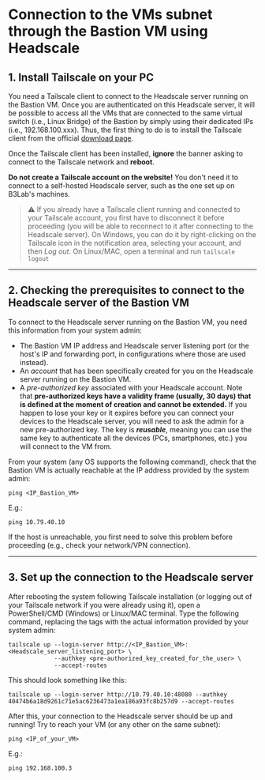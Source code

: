 # Connection to the VMs subnet through the Bastion VM using Headscale

## 1. Install Tailscale on your PC

You need a Tailscale client to connect to the Headscale server running on the Bastion VM. Once you are authenticated on this Headscale server, it will be possible to access all the VMs that are connected to the same virtual switch (i.e., Linux Bridge) of the Bastion by simply using their dedicated IPs (i.e., 192.168.100.xxx). Thus, the first thing to do is to install the Tailscale client from the official [download page](https://tailscale.com/download).

Once the Tailscale client has been installed, **ignore** the banner asking to connect to the Tailscale network and **reboot**.

**Do not create a Tailscale account on the website!** You don't need it to connect to a self-hosted Headscale server, such as the one set up on B3Lab's machines.

> ⚠️ If you already have a Tailscale client running and connected to your Tailscale account, you first have to disconnect it before proceeding (you will be able to reconnect to it after connecting to the Headscale server). On Windows, you can do it by right-clicking on the Tailscale icon in the notification area, selecting your account, and then _Log out_. On Linux/MAC, open a terminal and run `tailscale logout`

---

## 2. Checking the prerequisites to connect to the Headscale server of the Bastion VM

To connect to the Headscale server running on the Bastion VM, you need this information from your system admin:
- The Bastion VM IP address and Headscale server listening port (or the host's IP and forwarding port, in configurations where those are used instead).
- An _account_ that has been specifically created for you on the Headscale server running on the Bastion VM.
- A _pre-authorized key_ associated with your Headscale account. Note that **pre-authorized keys have a validity frame (usually, 30 days) that is defined at the moment of creation and cannot be extended.** If you happen to lose your key or it expires before you can connect your devices to the Headscale server, you will need to ask the admin for a new pre-authorized key. The key is **_reusable_**, meaning you can use the same key to authenticate all the devices (PCs, smartphones, etc.) you will connect to the VM from.

From your system (any OS supports the following command), check that the Bastion VM is actually reachable at the IP address provided by the system admin:
```
ping <IP_Bastion_VM>
```
E.g.:
```
ping 10.79.40.10
```
If the host is unreachable, you first need to solve this problem before proceeding (e.g., check your network/VPN connection).

---

## 3. Set up the connection to the Headscale server

After rebooting the system following Tailscale installation (or logging out of your Tailscale network if you were already using it), open a PowerShell/CMD (Windows) or Linux/MAC terminal. Type the following command, replacing the tags with the actual information provided by your system admin:
```
tailscale up --login-server http://<IP_Bastion_VM>:<Headscale_server_listening_port> \
             --authkey <pre-authorized_key_created_for_the_user> \
             --accept-routes
```
This should look something like this:
```
tailscale up --login-server http://10.79.40.10:48080 --authkey 40474b6a18d9261c71e5ac6236473a1ea186a93fc8b257d9 --accept-routes
```

After this, your connection to the Headscale server should be up and running! Try to reach your VM (or any other on the same subnet):
```
ping <IP_of_your_VM>
```
E.g.:
```
ping 192.168.100.3
```
